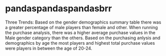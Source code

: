 # pandaspandaspandasbrr
Three Trends: 
Based on the gender demographics summary table there was a greater percentage of male players than female and other. When running the purchase analysis, there was a higher average purchase values in the Male gender category than the others.  Based on the purchasing anlysis and demographics by age the most players and highest total purchase values were players in between the age of 20-24.

